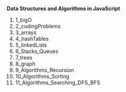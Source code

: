 **Data Structures and Algorithms in JavaScript**

1. 1_bigO
2. 2_codingProblems
3. 3_arrays
4. 4_hashTables
5. 5_linkedLists
6. 6_Stacks_Queues
7. 7_trees
8. 8_graph
9. 9_Algorithms_Recursion
10. 10_Algorithms_Sorting
11. 11_Algorithms_Searching_DFS_BFS
